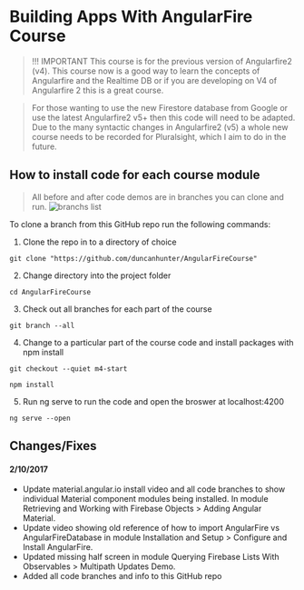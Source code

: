 # Building Apps With AngularFire Course

> !!! IMPORTANT This course is for the previous version of Angularfire2 (v4). This course now is a good way to learn the concepts of Angularfire and the Realtime DB or if you are developing on V4 of Angularfire 2 this is a great course.

> For those wanting to use the new Firestore database from Google or use the latest Angularfire2 v5+ then this code will need to be adapted. Due to the many syntactic changes in Angularfire2 (v5) a whole new course needs to be recorded for Pluralsight, which I aim to do in the future.

## How to install code for each course module
> All before and after code demos are in branches you can clone and run.
![branchs list](src/assets/branching-info.png)

To clone a branch from this GitHub repo run the following commands:
1. Clone the repo in to a directory of choice
```
git clone "https://github.com/duncanhunter/AngularFireCourse"
```
2. Change directory into the project folder
```
cd AngularFireCourse
```
3. Check out all branches for each part of the course
```
git branch --all
```
4. Change to a particular part of the course code and install packages with npm install
```
git checkout --quiet m4-start 

npm install 
```
5. Run ng serve to run the code and open the broswer at localhost:4200
```
ng serve --open
```

## Changes/Fixes

#### 2/10/2017
- Update material.angular.io install video and all code branches to show individual Material component modules being installed. In module Retrieving and Working with Firebase Objects > Adding Angular Material.
- Update video showing old reference of how to import AngularFire vs AngularFireDatabase in module Installation and Setup > Configure and Install AngularFire.
- Updated missing half screen in module Querying Firebase Lists With Observables > Multipath Updates Demo.
- Added all code branches and info to this GitHub repo
